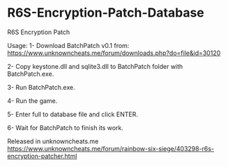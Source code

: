 # R6S-Encryption-Patch-Database
R6S Encryption Patch

Usage:
1- Download BatchPatch v0.1 from:
     https://www.unknowncheats.me/forum/downloads.php?do=file&id=30120

2- Copy keystone.dll and sqlite3.dll to BatchPatch folder with BatchPatch.exe.

3- Run BatchPatch.exe.

4- Run the game.

5- Enter full to database file and click ENTER.

6- Wait for BatchPatch to finish its work.

Released in unknowncheats.me
https://www.unknowncheats.me/forum/rainbow-six-siege/403298-r6s-encryption-patcher.html

